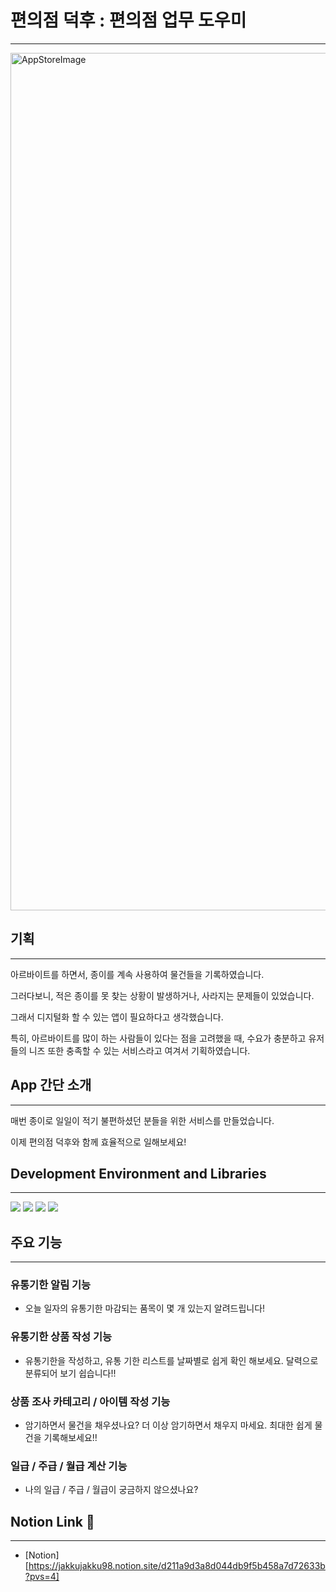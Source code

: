 # 편의점 덕후 : 편의점 업무 도우미

------

<img width="1372" alt="AppStoreImage" src="https://velog.velcdn.com/images/jakkujakku98/post/d99f4a92-61f6-433c-9434-453697a30dfa/image.png">

## 기획

------

아르바이트를 하면서, 종이를 계속 사용하여 물건들을 기록하였습니다.

그러다보니, 적은 종이를 못 찾는 상황이 발생하거나, 사라지는 문제들이 있었습니다.

그래서 디지털화 할 수 있는 앱이 필요하다고 생각했습니다.

특히, 아르바이트를 많이 하는 사람들이 있다는 점을 고려했을 때, 수요가 충분하고 유저들의 니즈 또한 충족할 수 있는 서비스라고 여겨서 기획하였습니다.



## App 간단 소개

------

매번 종이로 일일이 적기 불편하셨던 분들을 위한 서비스를 만들었습니다.

이제 편의점 덕후와 함께 효율적으로 일해보세요!



## Development Environment and Libraries

------

<div> <img src="https://img.shields.io/badge/ UIKit - iOS -lightgrey.svg?{ style(optional) }" />
<img src="https://img.shields.io/badge/ Xcode - 15.0.2 -0099E5.svg?{ style(optional) }" />
<img src="https://img.shields.io/badge/ Swift - 5.9 -success.svg?{ style(optional) }" />
<img src="https://img.shields.io/badge/ iOS -  16.0 -orange.svg?{ style(optional) }" /></div>



## 주요 기능

------

### 유통기한 알림 기능

- 오늘 일자의 유통기한 마감되는 품목이 몇 개 있는지 알려드립니다!

### 유통기한 상품 작성 기능

- 유통기한을 작성하고, 유통 기한 리스트를 날짜별로 쉽게 확인 해보세요. 달력으로 분류되어 보기 쉽습니다!!

### 상품 조사 카테고리 / 아이템 작성 기능

- 암기하면서 물건을 채우셨나요?
  더 이상 암기하면서 채우지 마세요.
  최대한 쉽게 물건을 기록해보세요!!

### 일급 / 주급 / 월급 계산 기능

- 나의 일급 / 주급 / 월급이 궁금하지 않으셨나요?



## Notion Link 🔗

------

- [Notion][https://jakkujakku98.notion.site/d211a9d3a8d044db9f5b458a7d72633b?pvs=4]